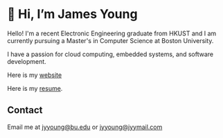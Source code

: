 # 👋 Hi, I’m James Young

Hello! I'm a recent Electronic Engineering graduate from HKUST and I am currently pursuing a Master's in Computer Science at Boston University.

I have a passion for cloud computing, embedded systems, and software development. 

Here is my [website](https://portfolio.jyylab.com/)

Here is my [resume](https://resume.jyydev.xyz/resume_3/resume_3.pdf).

## Contact

Email me at [jyyoung@bu.edu](mailto:jyyoung@bu.edu) or [jyyoung@jyymail.com](mailto:jyyoung@jyymail.com)

<!-- I have a passion for learning about cloud computing, Linux, programming, and computer hardware. -->
